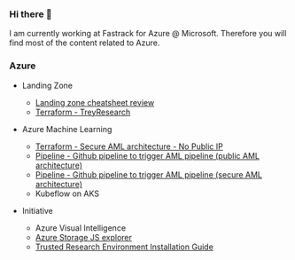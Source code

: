 ### Hi there 👋

<!--
**chboudry/chboudry** is a ✨ _special_ ✨ repository because its `README.md` (this file) appears on your GitHub profile.

Here are some ideas to get you started:

- 🔭 I’m currently working on ...
- 🌱 I’m currently learning ...
- 👯 I’m looking to collaborate on ...
- 🤔 I’m looking for help with ...
- 💬 Ask me about ...
- 📫 How to reach me: ...
- 😄 Pronouns: ...
- ⚡ Fun fact: ...
-->

I am currently working at Fastrack for Azure @ Microsoft. Therefore you will find most of the content related to Azure.

### Azure

- Landing Zone 
   - [Landing zone cheatsheet review](https://github.com/chboudry/articles/blob/master/azure-landingzone-review.md)
   - [Terraform - TreyResearch](https://github.com/chboudry/trey-research-terraform)

- Azure Machine Learning
   - [Terraform - Secure AML architecture - No Public IP](https://github.com/chboudry/aml-secure-terraform)
   - [Pipeline - Github pipeline to trigger AML pipeline (public AML architecture)](https://github.com/chboudry/aml-public-pipeline)
   - [Pipeline - Github pipeline to trigger AML pipeline (secure AML architecture)](https://github.com/chboudry/aml-secure-pipeline)
   - Kubeflow on AKS

- Initiative
   - Azure Visual Intelligence
   - [Azure Storage JS explorer](https://github.com/chboudry/AzureStorageJSExplorer)
   - [Trusted Research Environment Installation Guide](https://github.com/chboudry/articles/blob/master/tre_installation_cheatsheet.md)

